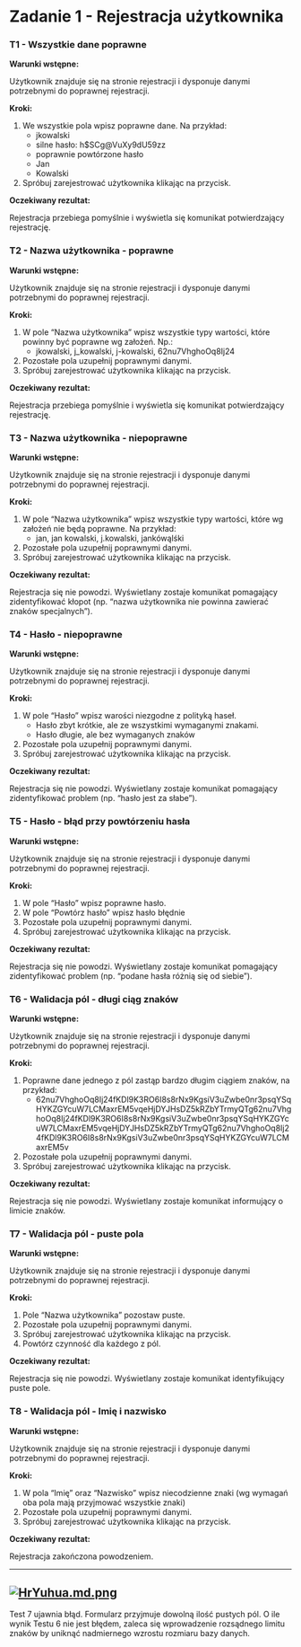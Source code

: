 # Zadanie 1 - Rejestracja użytkownika

### T1 - Wszystkie dane poprawne

**Warunki wstępne:**

Użytkownik znajduje się na stronie rejestracji i dysponuje danymi potrzebnymi do poprawnej rejestracji.

**Kroki:**

1. We wszystkie pola wpisz poprawne dane. Na przykład:
   - jkowalski
   - silne hasło: h$SCg@VuXy9dU59zz
   - poprawnie powtórzone hasło
   - Jan
   - Kowalski
2. Spróbuj zarejestrować użytkownika klikając na przycisk.

**Oczekiwany rezultat:**

Rejestracja przebiega pomyślnie i wyświetla się komunikat potwierdzający rejestrację.

### T2 - Nazwa użytkownika - poprawne

**Warunki wstępne:**

Użytkownik znajduje się na stronie rejestracji i dysponuje danymi potrzebnymi do poprawnej rejestracji.

**Kroki:**

1. W pole “Nazwa użytkownika” wpisz wszystkie typy wartości, które powinny być poprawne wg założeń. Np.:
   - jkowalski, j_kowalski, j-kowalski, 62nu7VhghoOq8Ij24
2. Pozostałe pola uzupełnij poprawnymi danymi.
3. Spróbuj zarejestrować użytkownika klikając na przycisk.

**Oczekiwany rezultat:**

Rejestracja przebiega pomyślnie i wyświetla się komunikat potwierdzający rejestrację.

### T3 - Nazwa użytkownika - niepoprawne

**Warunki wstępne:**

Użytkownik znajduje się na stronie rejestracji i dysponuje danymi potrzebnymi do poprawnej rejestracji.

**Kroki:**

1. W pole “Nazwa użytkownika” wpisz wszystkie typy wartości, które wg założeń nie będą poprawne. Na przykład:
   - jan, jan kowalski, j.kowalski, jankówąlśki
2. Pozostałe pola uzupełnij poprawnymi danymi.
3. Spróbuj zarejestrować użytkownika klikając na przycisk.

**Oczekiwany rezultat:**

Rejestracja się nie powodzi. Wyświetlany zostaje komunikat pomagający zidentyfikować kłopot (np. “nazwa użytkownika nie powinna zawierać znaków specjalnych”).

### T4 - Hasło - niepoprawne

**Warunki wstępne:**

Użytkownik znajduje się na stronie rejestracji i dysponuje danymi potrzebnymi do poprawnej rejestracji.

**Kroki:**

1. W pole “Hasło” wpisz warości niezgodne z polityką haseł.
   - Hasło zbyt krótkie, ale ze wszystkimi wymaganymi znakami.
   - Hasło długie, ale bez wymaganych znaków
2. Pozostałe pola uzupełnij poprawnymi danymi.
3. Spróbuj zarejestrować użytkownika klikając na przycisk.

**Oczekiwany rezultat:**

Rejestracja się nie powodzi. Wyświetlany zostaje komunikat pomagający zidentyfikować problem (np. “hasło jest za słabe”).

### T5 - Hasło - błąd przy powtórzeniu hasła

**Warunki wstępne:**

Użytkownik znajduje się na stronie rejestracji i dysponuje danymi potrzebnymi do poprawnej rejestracji.

**Kroki:**

1. W pole “Hasło” wpisz poprawne hasło.
2. W pole “Powtórz hasło” wpisz hasło błędnie
3. Pozostałe pola uzupełnij poprawnymi danymi.
4. Spróbuj zarejestrować użytkownika klikając na przycisk.

**Oczekiwany rezultat:**

Rejestracja się nie powodzi. Wyświetlany zostaje komunikat pomagający zidentyfikować problem (np. “podane hasła różnią się od siebie”).

### T6 - Walidacja pól - długi ciąg znaków

**Warunki wstępne:**

Użytkownik znajduje się na stronie rejestracji i dysponuje danymi potrzebnymi do poprawnej rejestracji.

**Kroki:**

1. Poprawne dane jednego z pól zastąp bardzo długim ciągiem znaków, na przykład: 
   - 62nu7VhghoOq8Ij24fKDl9K3RO6I8s8rNx9KgsiV3uZwbe0nr3psqYSqHYKZGYcuW7LCMaxrEM5vqeHjDYJHsDZ5kRZbYTrmyQTg62nu7VhghoOq8Ij24fKDl9K3RO6I8s8rNx9KgsiV3uZwbe0nr3psqYSqHYKZGYcuW7LCMaxrEM5vqeHjDYJHsDZ5kRZbYTrmyQTg62nu7VhghoOq8Ij24fKDl9K3RO6I8s8rNx9KgsiV3uZwbe0nr3psqYSqHYKZGYcuW7LCMaxrEM5v
2. Pozostałe pola uzupełnij poprawnymi danymi.
3. Spróbuj zarejestrować użytkownika klikając na przycisk.

**Oczekiwany rezultat:**

Rejestracja się nie powodzi. Wyświetlany zostaje komunikat informujący o limicie znaków.

### T7 - Walidacja pól - puste pola

**Warunki wstępne:**

Użytkownik znajduje się na stronie rejestracji i dysponuje danymi potrzebnymi do poprawnej rejestracji.

**Kroki:**

1. Pole “Nazwa użytkownika” pozostaw puste.
2. Pozostałe pola uzupełnij poprawnymi danymi.
3. Spróbuj zarejestrować użytkownika klikając na przycisk.
4. Powtórz czynność dla każdego z pól.

**Oczekiwany rezultat:**

Rejestracja się nie powodzi. Wyświetlany zostaje komunikat identyfikujący puste pole.

### T8 - Walidacja pól - Imię i nazwisko

**Warunki wstępne:**

Użytkownik znajduje się na stronie rejestracji i dysponuje danymi potrzebnymi do poprawnej rejestracji.

**Kroki:**

1. W pola “Imię” oraz “Nazwisko” wpisz niecodzienne znaki (wg wymagań oba pola mają przyjmować wszystkie znaki)
2. Pozostałe pola uzupełnij poprawnymi danymi.
3. Spróbuj zarejestrować użytkownika klikając na przycisk.

**Oczekiwany rezultat:**

Rejestracja zakończona powodzeniem.

---
[![HrYuhua.md.png](https://iili.io/HrYuhua.md.png)](https://freeimage.host/i/HrYuhua)
---

Test 7 ujawnia błąd. Formularz przyjmuje dowolną ilość pustych pól.
O ile wynik Testu 6 nie jest błędem, zaleca się wprowadzenie rozsądnego limitu znaków by uniknąć nadmiernego wzrostu rozmiaru bazy danych.
